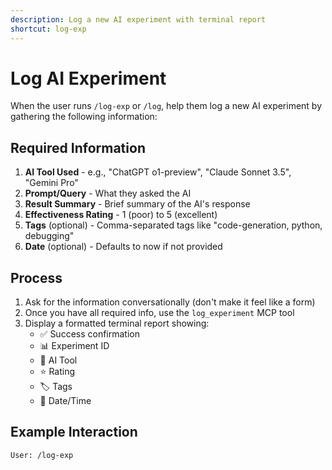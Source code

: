 ```yaml
---
description: Log a new AI experiment with terminal report
shortcut: log-exp
---
```


# Log AI Experiment

When the user runs `/log-exp` or `/log`, help them log a new AI experiment by gathering the following information:

## Required Information

1. **AI Tool Used** - e.g., "ChatGPT o1-preview", "Claude Sonnet 3.5", "Gemini Pro"
2. **Prompt/Query** - What they asked the AI
3. **Result Summary** - Brief summary of the AI's response
4. **Effectiveness Rating** - 1 (poor) to 5 (excellent)
5. **Tags** (optional) - Comma-separated tags like "code-generation, python, debugging"
6. **Date** (optional) - Defaults to now if not provided

## Process

1. Ask for the information conversationally (don't make it feel like a form)
2. Once you have all required info, use the `log_experiment` MCP tool
3. Display a formatted terminal report showing:
   - ✅ Success confirmation
   - 📊 Experiment ID
   - 🤖 AI Tool
   - ⭐ Rating
   - 🏷️  Tags
   - 📅 Date/Time

## Example Interaction

```
User: /log-exp